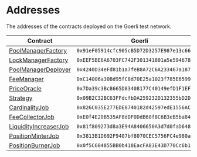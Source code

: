 # Addresses

The addresses of the contracts deployed on the Goerli test network.

|Contract|Goerli|
|----|-----------|
|[PoolManagerFactory](/solidity/interfaces/IPoolManagerFactory.sol/contract.IPoolManagerFactory.md)|`0x91eF05914cfc905cB5D72D3257E987e13c6660a3`|
|[LockManagerFactory](/solidity/interfaces/ILockManagerFactory.sol/contract.ILockManagerFactory.md)|`0xEEF5BE6A6703FC742F301341801a5e594678d90A`|
|[PoolManagerDeployer](/solidity/interfaces/IPoolManagerDeployer.sol/contract.IPoolManagerDeployer.md)|`0x4240D34eFd81b1a7feB8A72C6A233467a187e618`|
|[FeeManager](/solidity/interfaces/IFeeManager.sol/contract.IFeeManager.md)|`0xC14006a30Bd95fC8d70E25a1023f785E65991Dfd`|
|[PriceOracle](/solidity/interfaces/periphery/IPriceOracle.sol/contract.IPriceOracle.md)|`0x7Da39c3Bc8665D83408177C40149efD1F1EFa538`|
|[Strategy](/solidity/interfaces/periphery/IStrategy.sol/contract.IStrategy.md)|`0x09B2C32BC63FFdcfbDA259232D132355bD2D50A5`|
|[CardinalityJob](/solidity/interfaces/jobs/ICardinalityJob.sol/contract.ICardinalityJob.md)|`0x826C035E277EDE8740182d42597edE1556AC6966`|
|[FeeCollectorJob](/solidity/interfaces/jobs/IFeeCollectorJob.sol/contract.IFeeCollectorJob.md)|`0xE0f4E20B535AF8dDF0DdB60f8C6B3eB5ba84ce6E`|
|[LiquidityIncreaserJob](/solidity/interfaces/jobs/ILiquidityIncreaserJob.sol/contract.ILiquidityIncreaserJob.md)|`0x81f809273d8a3E94A8406650A3d7d0faD6481696`|
|[PositionMinterJob](/solidity/interfaces/jobs/IPositionMinterJob.sol/contract.IPositionMinterJob.md)|`0x3813B1D692F9407bf8070CEC5756FC4e980ab875`|
|[PositionBurnerJob](/solidity/interfaces/jobs/IPositionBurnerJob.sol/contract.IPositionBurnerJob.md)|`0x0f5C604855BB0b418EacFA83E43D770Cc6b1b1Eb`|
